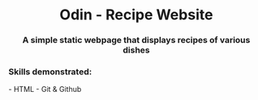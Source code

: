 <h1 align="center">Odin - Recipe Website</h1>
<h3 align="center">A simple static webpage that displays recipes of various dishes</h3>

<h3 align="left">Skills demonstrated:</h3>
- HTML 
- Git & Github